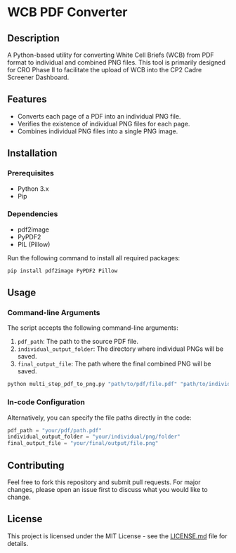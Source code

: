 
# WCB PDF Converter

## Description

A Python-based utility for converting White Cell Briefs (WCB) from PDF format to individual and combined PNG files.
This tool is primarily designed for CRO Phase II to facilitate the upload of WCB into the CP2 Cadre Screener Dashboard.

## Features

- Converts each page of a PDF into an individual PNG file.
- Verifies the existence of individual PNG files for each page.
- Combines individual PNG files into a single PNG image.

## Installation

### Prerequisites

- Python 3.x
- Pip

### Dependencies

- pdf2image
- PyPDF2
- PIL (Pillow)

Run the following command to install all required packages:

```bash
pip install pdf2image PyPDF2 Pillow
```

## Usage

### Command-line Arguments

The script accepts the following command-line arguments:

1. `pdf_path`: The path to the source PDF file.
2. `individual_output_folder`: The directory where individual PNGs will be saved.
3. `final_output_file`: The path where the final combined PNG will be saved.

```bash
python multi_step_pdf_to_png.py "path/to/pdf/file.pdf" "path/to/individual/output/folder" "path/to/final/output/file.png"
```

### In-code Configuration

Alternatively, you can specify the file paths directly in the code:

```python
pdf_path = "your/pdf/path.pdf"
individual_output_folder = "your/individual/png/folder"
final_output_file = "your/final/output/file.png"
```

## Contributing

Feel free to fork this repository and submit pull requests. For major changes, please open an issue first to discuss what you would like to change.

## License

This project is licensed under the MIT License - see the [LICENSE.md](LICENSE.md) file for details.
